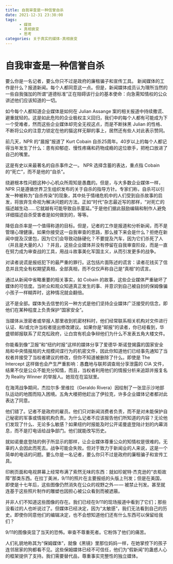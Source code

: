 ```yaml
---
title: 自我审查是一种信誉自杀
date: 2021-12-31 23:38:08
tags:
      - 媒体
      - 真相衰变
      - 思考
categories: 关于真实的媒体-真相衰变
---
```

# 自我审查是一种信誉自杀 #

要么你是一名记者，要么你只不过是政府的廉租骗子和宣传工具。
新闻媒体的工作是什么？报道新闻。每个人都同意这一点。但是，新闻媒体成员认为理所当然的一些自我强加的所谓“道德标准”正在阻碍该行业的基本使命：向急需知情权的公众讲述他们应该知道的一切。

如今每个人都知道企业媒体是如何在 Julian Assange 案的相关报道中持续撒谎、避重就轻的。这是如此危险的企业极权主义回归，我们中的每个人都有可能成为下一个受难者，然而这些企业媒体却完全无视这点，而是不断抹黑 Julian 的性格、不断将公众的注意力锁定在他的猫这样无聊的事上，居然还有些人对此表示赞同。

前几天，NPR 的“晨报”报道了 Kurt Cobain 自杀25周年。40岁以上的每个人都记得当年发生了什么：患有抑郁症、慢性疼痛和药物成瘾的这位歌手，把枪口放进了自己的嘴里。

这是有史以来最著名的自杀事件之一。 NPR 选择含蓄的表达，重点指 Cobain 的“死亡”，而不是他的“自杀”。

绕避根本性问题这种小心机众所周知是愚蠢的。但是，与大多数企业媒体一样，NPR 只是遵循世界卫生组织发布的关于自杀的指导方针。专家们称，自杀可以引发一种被称为“自杀传染”的现象，其中处于情绪危机中的人们受到自杀故事的启发，将放弃生命视为解决问题的方法。正如“时代”杂志最近写的那样，“对死亡的描述越生动……它就越有可能导致自杀蔓延。”于是他们据此鼓励编辑和制作人避免详细描述自杀受害者是如何做到的，等等。

降低自杀率是一个值得称道的目标。但是，记者的工作是报道和分析新闻，而不是管理心理健康。如果你接受这一自我审查的思路，那么接下来会是什么？拒绝在新闻中提及汉堡包，因为它们会导致动脉硬化？不要提及汽车，因为它们杀死了人（并且是大量的人）？并且，这些企业媒体并没有停留在自我审查阶段，而是一直在努力成为审查战的工具，用战斗故事美化军国主义，从而引发更多的战争。

对读者说谎是报纸犯下的最严重的罪行。这包括片面陈述的谎言：读者花钱买了信息并且完全有权期望真相，全部真相，而不仅仅声称自己是“真相”的谎言。

通过从新闻中省略重要的相关事实，如 Cobain 的故事，这些企业媒体严重破坏了媒体的可信度。当听众和观众知道真正发生的事、并意识到自己被自封的保姆像骗小孩子一样糊弄时，这种情况就会翻倍。

这不是全部。媒体失去信誉的另一种方式是他们坚持企业媒体广泛接受的信念，即 他们在某种程度上负责保护“国家安全”。

当媒体从泄密者或举报人那里收到机密材料时，他们经常联系相关机构对文件进行认证、和/或允许当权者提出修改建议。如果你是“邮报”的读者，你已经看到，华盛顿邮报联系了尼克松政府，让白宫有机会争辩他们为什么不发表五角大楼文件。

你能看到像“卫报”和“纽约时报”这样的媒体分享了爱德华·斯诺登揭露的国家安全局和中央情报局的大规模间谍行为的机密文件，因此你知道他们已经事先通知了当权者并接受了当权者建议的修改，但你不知道被删除了什么。即使是 The Intercept 这样做也会产生严重影响：愚蠢地与联邦调查局分享泄露的 CIA 文件，结果不仅是公众不能充分知情，而且，当权者利用他们的情报分析来追踪并报复名为 Reality Winner 的举报人。她现在在监狱里。

在海湾战争期间，杰拉尔多·里维拉（Geraldo Rivera）因绘制了一张显示沙地部队运动的地图而陷入困境。五角大楼把他赶出了伊拉克，许多企业媒体记者都对此表达了同意。

他们错了。记者不是政府的雇员。他们只对新闻消费者负责，而不是对未能保护自己秘密的军事或情报机构负责。为什么记者不应该报告他们所知道的内容？无论他们发现了什么、无论多么敏感？如果纽约时报能及时公开诺曼底登陆计划的内幕消息，而不是打电话给战争部门。他们就能改写历史。

就如诺曼底登陆的例子所显示的那样，让企业媒体尊重公众的知情权是很难的。无辜的人会因此而死去。战争可能会失败。但对于致力于新闻业的人来说，这是一个简单的电话的问题。要么你是一名记者，要么你只不过是政府的廉租骗子和宣传工具。

印刷页面和电视屏幕上经常布满了索然无味的东西：就如珍妮特·杰克逊的“衣柜故障”那类东西。在拉丁美洲，9/11的照片在主要报纸的头版上刊发；但是在美国，即使是十七年后，这些图像仍然消失在公众的视野之外 — — 被禁止刊发。甚至就连基于这些照片制作的雕塑也因担心被公众看到而被遮蔽。

并非人们不知道这些图像的存在。我们已经在9/11的现场报道中看到了它们；那些没看过的人也听说过了。但媒体已经决定，因为“太敏感”，我们无法看到自己的历史。即使你同意他们的编辑决定，也不会想知道他们还有什么东西可以保留给我们？

9/11的图像突显了当天的恐怖。审查不尊重死者。它粉饰了他们的痛苦。

人们礼貌地称其为“保姆媒体”，就像《黑镜》里那位妈妈一样，在她掌控下的孩子连邻居家的狗都看不见。这些保姆媒体已经不可信任，他们为“假新闻”的蛊惑人心的框架提供了支持。我们需要替代品，尊重事实完整性的独立媒体。